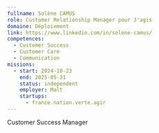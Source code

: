 ```yaml
---
fullname: Solène CAMUS
role: Customer Relationship Manager pour J'agis
domaine: Déploiement
link: https://www.linkedin.com/in/solene-camus/
competences:
  - Customer Success
  - Customer Care
  - Communication
missions:
  - start: 2024-10-23
    end: 2025-05-31
    status: independent
    employer: Malt
    startups:
      - france.nation.verte.agir
---
```

Customer Success Manager